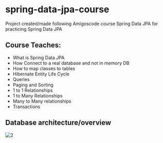 # spring-data-jpa-course

Project created/made following Amigoscode course Spring Data JPA for practicing Spring Data JPA

## Course Teaches:

- What is Spring Data JPA
- How Connect to a real database and not in memory DB
- How to map classes to tables
- Hibernate Entity Life Cycle
- Queries
- Paging and Sorting
- 1 to 1 Relationships
- 1 to Many Relationships
- Many to Many relationships
- Transactions

## Database architecture/overview

![2](https://www.filepicker.io/api/file/HO32BW79TvmFnrMtE9mf)
